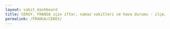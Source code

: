 ```yaml
---
layout: vakit_dashboard
title: CERGY, FRANSA için iftar, namaz vakitleri ve hava durumu - ilçe/eyalet seç
permalink: /FRANSA/CERGY/
---
```


<script type="text/javascript">
  var GLOBAL_COUNTRY = 'FRANSA';
  var GLOBAL_CITY = 'CERGY';
  var GLOBAL_STATE = '';
  var lat = 72;
  var lon = 21;
</script>
